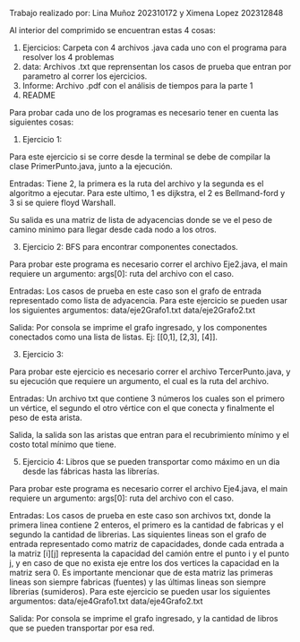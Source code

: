 Trabajo realizado por: Lina Muñoz 202310172 y Ximena Lopez 202312848

Al interior del comprimido se encuentran estas 4 cosas:
1. Ejercicios: Carpeta con 4 archivos .java cada uno con el programa para resolver los 4 problemas
2. data: Archivos .txt que reprensentan los casos de prueba que entran por parametro al correr los ejercicios.
3. Informe: Archivo .pdf con el análisis de tiempos para la parte 1
4. README

Para probar cada uno de los programas es necesario tener en cuenta las siguientes cosas:

1. Ejercicio 1:
   
Para este ejercicio si se corre desde la terminal se debe de compilar la clase PrimerPunto.java, junto a la ejecución.

Entradas: Tiene 2, la primera es la ruta del archivo y la segunda es el algoritmo a ejecutar. Para este ultimo, 1 es dijkstra, el 2 es Bellmand-ford y 3 si se quiere floyd Warshall.

Su salida es una matriz de lista de adyacencias donde se ve el peso de camino minimo para llegar desde cada nodo a los otros. 

3. Ejercicio 2: BFS para encontrar componentes conectados.

Para probar este programa es necesario correr el archivo Eje2.java, el main requiere un argumento: args[0]: ruta del archivo con el caso.

Entradas: Los casos de prueba en este caso son el grafo de entrada representado como lista de adyacencia. Para este ejercicio se pueden usar los siguientes argumentos: data/eje2Grafo1.txt data/eje2Grafo2.txt

Salida: Por consola se imprime el grafo ingresado, y los componentes conectados como una lista de listas. Ej: [[0,1], [2,3], [4]].

3. Ejercicio 3:

Para probar este ejercicio es necesario correr el archivo TercerPunto.java, y su ejecución que requiere un argumento, el cual es la ruta del archivo. 

Entradas: Un archivo txt que contiene 3 números los cuales son el primero un vértice, el segundo el otro vértice con el que conecta y finalmente el peso de esta arista.

Salida, la salida son las aristas que entran para el recubrimiento mínimo y el costo total mínimo que tiene. 


5. Ejercicio 4: Libros que se pueden transportar como máximo en un dia desde las fábricas hasta las librerías.

Para probar este programa es necesario correr el archivo Eje4.java, el main requiere un argumento: args[0]: ruta del archivo con el caso.

Entradas: Los casos de prueba en este caso son archivos txt, donde la primera linea contiene 2 enteros, el primero es la cantidad de fabricas y el segundo la cantidad de librerias. Las siquientes lineas son el grafo de entrada representado como matriz de capacidades, donde cada entrada a la matriz [i][j] representa la capacidad del camión entre el punto i y el punto j, y en caso de que no exista eje entre los dos vertices la capacidad en la matriz sera 0. Es importante mencionar que de esta matriz las primeras lineas son siempre fabricas (fuentes) y las últimas lineas son siempre librerias (sumideros).
Para este ejercicio se pueden usar los siguientes argumentos: data/eje4Grafo1.txt data/eje4Grafo2.txt

Salida: Por consola se imprime el grafo ingresado, y la cantidad de libros que se pueden transportar por esa red.
